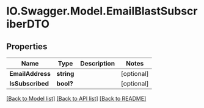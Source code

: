 # IO.Swagger.Model.EmailBlastSubscriberDTO
## Properties

Name | Type | Description | Notes
------------ | ------------- | ------------- | -------------
**EmailAddress** | **string** |  | [optional] 
**IsSubscribed** | **bool?** |  | [optional] 

[[Back to Model list]](../README.md#documentation-for-models) [[Back to API list]](../README.md#documentation-for-api-endpoints) [[Back to README]](../README.md)

